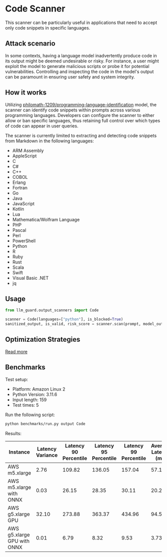 # Code Scanner

This scanner can be particularly useful in applications that need to accept only code snippets in specific languages.

## Attack scenario

In some contexts, having a language model inadvertently produce code in its output might be deemed undesirable or risky.
For instance, a user might exploit the model to generate malicious scripts or probe it for potential vulnerabilities.
Controlling and inspecting the code in the model's output can be paramount in ensuring user safety and system integrity.

## How it works

Utilizing [philomath-1209/programming-language-identification](https://huggingface.co/philomath-1209/programming-language-identification)
model, the scanner can identify code snippets within prompts across various programming languages.
Developers can configure the scanner to either allow or ban specific languages, thus retaining full control over which
types of code can appear in user queries.

The scanner is currently limited to extracting and detecting code snippets from Markdown in the following languages:

- ARM Assembly
- AppleScript
- C
- C#
- C++
- COBOL
- Erlang
- Fortran
- Go
- Java
- JavaScript
- Kotlin
- Lua
- Mathematica/Wolfram Language
- PHP
- Pascal
- Perl
- PowerShell
- Python
- R
- Ruby
- Rust
- Scala
- Swift
- Visual Basic .NET
- jq

## Usage

```python
from llm_guard.output_scanners import Code

scanner = Code(languages=["python"], is_blocked=True)
sanitized_output, is_valid, risk_score = scanner.scan(prompt, model_output)
```

## Optimization Strategies

[Read more](../get_started/optimization.md)

## Benchmarks

Test setup:

- Platform: Amazon Linux 2
- Python Version: 3.11.6
- Input length: 159
- Test times: 5

Run the following script:

```sh
python benchmarks/run.py output Code
```

Results:

| Instance                    | Latency Variance | Latency 90 Percentile | Latency 95 Percentile | Latency 99 Percentile | Average Latency (ms) | QPS      |
|-----------------------------|------------------|-----------------------|-----------------------|-----------------------|----------------------|----------|
| AWS m5.xlarge               | 2.76             | 109.82                | 136.05                | 157.04                | 57.16                | 2781.88  |
| AWS m5.xlarge with ONNX     | 0.03             | 26.15                 | 28.35                 | 30.11                 | 20.22                | 7864.68  |
| AWS g5.xlarge GPU           | 32.10            | 273.88                | 363.37                | 434.96                | 94.52                | 1682.22  |
| AWS g5.xlarge GPU with ONNX | 0.01             | 6.79                  | 8.32                  | 9.53                  | 3.73                 | 42667.01 |
